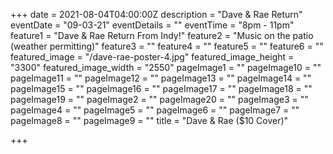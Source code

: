 +++
date = 2021-08-04T04:00:00Z
description = "Dave & Rae Return"
eventDate = "09-03-21"
eventDetails = ""
eventTime = "8pm - 11pm"
feature1 = "Dave & Rae Return From Indy!"
feature2 = "Music on the patio (weather permitting)"
feature3 = ""
feature4 = ""
feature5 = ""
feature6 = ""
featured_image = "/dave-rae-poster-4.jpg"
featured_image_height = "3300"
featured_image_width = "2550"
pageImage1 = ""
pageImage10 = ""
pageImage11 = ""
pageImage12 = ""
pageImage13 = ""
pageImage14 = ""
pageImage15 = ""
pageImage16 = ""
pageImage17 = ""
pageImage18 = ""
pageImage19 = ""
pageImage2 = ""
pageImage20 = ""
pageImage3 = ""
pageImage4 = ""
pageImage5 = ""
pageImage6 = ""
pageImage7 = ""
pageImage8 = ""
pageImage9 = ""
title = "Dave & Rae ($10 Cover)"

+++
